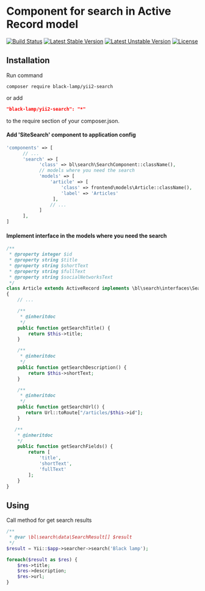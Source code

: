 Component for search in Active Record model
===========================================

[![Build Status](https://travis-ci.org/black-lamp/yii2-search.svg?branch=master)](https://travis-ci.org/black-lamp/yii2-search)
[![Latest Stable Version](https://poser.pugx.org/black-lamp/yii2-search/v/stable)](https://packagist.org/packages/black-lamp/yii2-search)
[![Latest Unstable Version](https://poser.pugx.org/black-lamp/yii2-search/v/unstable)](https://packagist.org/packages/black-lamp/yii2-search)
[![License](https://poser.pugx.org/black-lamp/yii2-search/license)](https://packagist.org/packages/black-lamp/yii2-search)

Installation
------------
Run command
```
composer require black-lamp/yii2-search
```
or add
```json
"black-lamp/yii2-search": "*"
```
to the require section of your composer.json.
#### Add 'SiteSearch' component to application config
```php
'components' => [
      // ...
      'search' => [
            'class' => bl\search\SearchComponent::className(),
            // models where you need the search
            'models' => [
                'article' => [
                    'class' => frontend\models\Article::className(),
                    'label' => 'Articles'
                 ],
                // ...
            ]
      ],
]
```
#### Implement interface in the models where you need the search
```php
/**
 * @property integer $id
 * @property string $title
 * @property string $shortText
 * @property string $fullText
 * @property string $socialNetworksText
 */
class Article extends ActiveRecord implements \bl\search\interfaces\SearchInterface
{
    // ...

    /**
     * @inheritdoc
     */
    public function getSearchTitle() {
        return $this->title;
    }

    /**
     * @inheritdoc
     */
    public function getSearchDescription() {
        return $this->shortText;
    }

    /**
     * @inheritdoc
     */
    public function getSearchUrl() {
       return Url::toRoute["/articles/$this->id"];
    }

   /**
    * @inheritdoc
    */
    public function getSearchFields() {
        return [
            'title',
            'shortText',
            'fullText'
        ];
    }
}
```
Using
-----
Call method for get search results
```php
/**
 * @var \bl\search\data\SearchResult[] $result
 */
$result = Yii::$app->searcher->search('Black lamp');

foreach($result as $res) {
    $res->title;
    $res->description;
    $res->url;
}
```